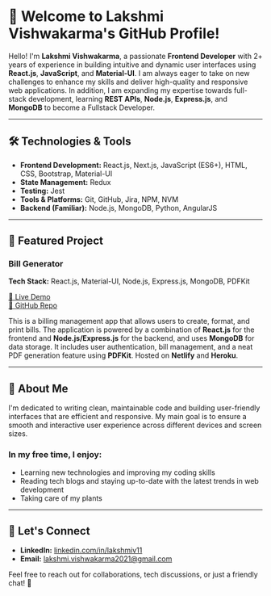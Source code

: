 # 👋 Welcome to Lakshmi Vishwakarma's GitHub Profile!

Hello! I'm **Lakshmi Vishwakarma**, a passionate **Frontend Developer** with 2+ years of experience in building intuitive and dynamic user interfaces using **React.js**, **JavaScript**, and **Material-UI**. I am always eager to take on new challenges to enhance my skills and deliver high-quality and responsive web applications. In addition, I am expanding my expertise towards full-stack development, learning **REST APIs**, **Node.js**, **Express.js**, and **MongoDB** to become a Fullstack Developer.


---

## 🛠️ Technologies & Tools

- **Frontend Development:** React.js, Next.js, JavaScript (ES6+), HTML, CSS, Bootstrap, Material-UI
- **State Management:** Redux
- **Testing:** Jest
- **Tools & Platforms:** Git, GitHub, Jira, NPM, NVM
- **Backend (Familiar):** Node.js, MongoDB, Python, AngularJS

---

## 🚀 Featured Project

### **Bill Generator**  
**Tech Stack:** React.js, Material-UI, Node.js, Express.js, MongoDB, PDFKit

[🔗 Live Demo](https://gstbill.netlify.app)  
[🔗 GitHub Repo](https://github.com/Lakshmivishwakarma/biil_generator)

This is a billing management app that allows users to create, format, and print bills. The application is powered by a combination of **React.js** for the frontend and **Node.js/Express.js** for the backend, and uses **MongoDB** for data storage. It includes user authentication, bill management, and a neat PDF generation feature using **PDFKit**. Hosted on **Netlify** and **Heroku**.

---

## 📖 About Me

I'm dedicated to writing clean, maintainable code and building user-friendly interfaces that are efficient and responsive. My main goal is to ensure a smooth and interactive user experience across different devices and screen sizes.

### In my free time, I enjoy:
- Learning new technologies and improving my coding skills
- Reading tech blogs and staying up-to-date with the latest trends in web development
- Taking care of my plants

---

## 📝 Let's Connect

- **LinkedIn:** [linkedin.com/in/lakshmiv11](https://linkedin.com/in/lakshmiv11)
- **Email:** lakshmi.vishwakarma2021@gmail.com

Feel free to reach out for collaborations, tech discussions, or just a friendly chat! 🚀
